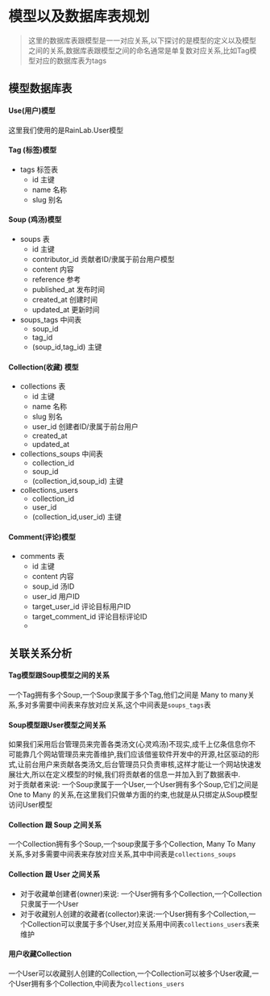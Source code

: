 # 模型以及数据库表规划

> 这里的数据库表跟模型是一一对应关系,以下探讨的是模型的定义以及模型之间的关系,数据库表跟模型之间的命名通常是单复数对应关系,比如Tag模型对应的数据库表为tags

## 模型数据库表

#### Use(用户)模型
这里我们使用的是RainLab.User模型

#### Tag (标签)模型
+ tags 标签表
    - id 主键
    - name 名称
    - slug 别名
    
#### Soup (鸡汤)模型
+ soups 表
    - id 主键
    - contributor_id 贡献者ID/隶属于前台用户模型
    - content 内容
    - reference 参考
    - published_at 发布时间
    - created_at 创建时间
    - updated_at 更新时间
+ soups_tags 中间表
    - soup_id
    - tag_id
    - (soup_id,tag_id) 主键 

#### Collection(收藏) 模型
+ collections 表
    - id 主键
    - name 名称
    - slug 别名
    - user_id 创建者ID/隶属于前台用户
    - created_at
    - updated_at
+ collections_soups 中间表
    - collection_id
    - soup_id
    - (collection_id,soup_id) 主键
+ collections_users
    - collection_id
    - user_id
    - (collection_id,user_id) 主键    

#### Comment(评论)模型
+ comments 表
    - id 主键
    - content 内容
    - soup_id 汤ID
    - user_id 用户ID
    - target_user_id 评论目标用户ID
    - target_comment_id 评论目标评论ID
    - 

## 关联关系分析
    
#### Tag模型跟Soup模型之间的关系
一个Tag拥有多个Soup,一个Soup隶属于多个Tag,他们之间是 Many to many关系,多对多需要中间表来存放对应关系,这个中间表是`soups_tags`表

#### Soup模型跟User模型之间关系
如果我们采用后台管理员来完善各类汤文(心灵鸡汤)不现实,成千上亿条信息你不可能靠几个网站管理员来完善维护,我们应该借鉴软件开发中的开源,社区驱动的形式,让前台用户来贡献各类汤文,后台管理员只负责审核,这样才能让一个网站快速发展壮大,所以在定义模型的时候,我们将贡献者的信息一并加入到了数据表中.  
对于贡献者来说: 一个Soup隶属于一个User,一个User拥有多个Soup,它们之间是 One to Many 的关系,在这里我们只做单方面的约束,也就是从只绑定从Soup模型访问User模型

#### Collection 跟 Soup 之间关系
一个Collection拥有多个Soup,一个soup隶属于多个Collection, Many To Many 关系,多对多需要中间表来存放对应关系,其中中间表是`collections_soups`

#### Collection 跟 User 之间关系
+ 对于收藏单创建者(owner)来说: 一个User拥有多个Collection,一个Collection只隶属于一个User
+ 对于收藏别人创建的收藏者(collector)来说:一个User拥有多个Collection,一个Collection可以隶属于多个User,对应关系用中间表`collections_users`表来维护

#### 用户收藏Collection
一个User可以收藏别人创建的Collection,一个Collection可以被多个User收藏,一个User拥有多个Collection,中间表为`collections_users`
